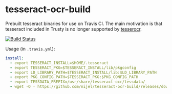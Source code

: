 # tesseract-ocr-build

Prebuilt tesseract binaries for use on Travis CI. The main motivation is that
tesseract included in Trusty is no longer supported by
[tesserocr](https://pypi.org/project/tesserocr/).

[![Build Status](https://travis-ci.com/nijel/tesseract-ocr-build.svg?branch=master)](https://travis-ci.com/nijel/tesseract-ocr-build)

Usage (in `.travis.yml`):

```yaml
install:
  - export TESSERACT_INSTALL=$HOME/.tesseract
  - export TESSERACT_PKG=$TESSERACT_INSTALL/lib/pkgconfig
  - export LD_LIBRARY_PATH=$TESSERACT_INSTALL/lib:$LD_LIBRARY_PATH
  - export PKG_CONFIG_PATH=$TESSERACT_PKG:$PKG_CONFIG_PATH
  - export TESSDATA_PREFIX=/usr/share/tesseract-ocr/tessdata/
  - wget -O - https://github.com/nijel/tesseract-ocr-build/releases/download/3.05.02-3/tesseract.tar.xz | tar -C $HOME -xfJ -
```
